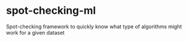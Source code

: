 # spot-checking-ml
Spot-checking framework to quickly know what type of algorithms might work for a given dataset
